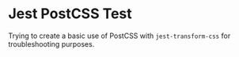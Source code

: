 # Jest PostCSS Test

Trying to create a basic use of PostCSS with `jest-transform-css` for troubleshooting purposes.